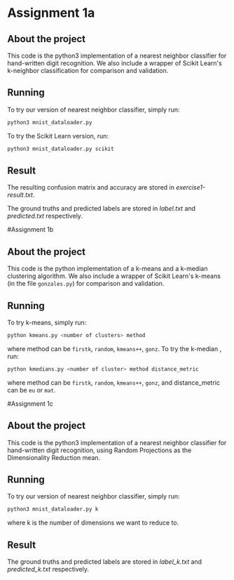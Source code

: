# Assignment 1a
## About the project
This code is the python3 implementation of a nearest neighbor classifier for hand-written digit recognition. We also include a wrapper of Scikit Learn's k-neighbor classification for comparison and validation.

## Running
To try our version of nearest neighbor classifier, simply run:

```bash
python3 mnist_dataloader.py
```
To try the Scikit Learn version, run:

```bash
python3 mnist_dataloader.py scikit
```

## Result
The resulting confusion matrix and accuracy are stored in *exercise1-result.txt*.

The ground truths and predicted labels are stored in *label.txt* and *predicted.txt* respectively.

#Assignment 1b
## About the project
This code is the python implementation of a k-means and a k-median clustering algorithm. We also include a wrapper of Scikit Learn's k-means (in the file ```gonzales.py```) for comparison and validation.

## Running
To try k-means, simply run:

```bash
python kmeans.py <number of clusters> method
```
where method can be ```firstk```, ```random```, ```kmeans++```, ```gonz```.
To try the k-median , run:

```bash
python kmedians.py <number of cluster> method distance_metric 
```
where method can be ```firstk```, ```random```, ```kmeans++```, ```gonz```, and distance_metric can be ```eu``` or ```mat```.

#Assignment 1c
## About the project
This code is the python3 implementation of a nearest neighbor classifier for hand-written digit recognition, using Random Projections as the Dimensionality Reduction mean. 

## Running
To try our version of nearest neighbor classifier, simply run:

```bash
python3 mnist_dataloader.py k
```
where k is the number of dimensions we want to reduce to.

## Result
The ground truths and predicted labels are stored in *label_k.txt* and *predicted_k.txt* respectively.
